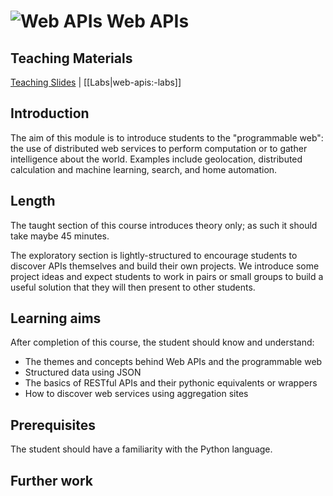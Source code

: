 # ![Web APIs](../blob/master/assets/img/GC_Logo_artwork_RGB-LOGO_colour_SMALL.png?raw=true)  Web APIs
## Teaching Materials

[Teaching Slides](https://gitpitch.com/glblcd/material?p=/web-apis) |
[[Labs|web-apis:-labs]]

## Introduction

The aim of this module is to introduce students to the "programmable web": the use of distributed
web services to perform computation or to gather intelligence about the world. Examples include
geolocation, distributed calculation and machine learning, search, and home automation.

## Length
The taught section of this course introduces theory only; as such it should take maybe 45 minutes.

The exploratory section is lightly-structured to encourage students to discover APIs themselves and build their own
projects. We introduce some project ideas and expect students to work in pairs or small groups to build a useful 
solution that they will then present to other students.

## Learning aims
After completion of this course, the student should know and understand:
* The themes and concepts behind Web APIs and the programmable web
* Structured data using JSON
* The basics of RESTful APIs and their pythonic equivalents or wrappers
* How to discover web services using aggregation sites

## Prerequisites
The student should have a familiarity with the Python language.

## Further work